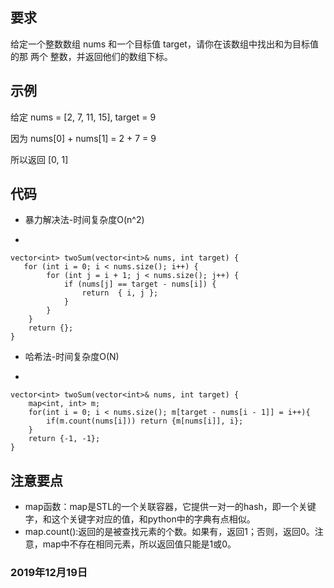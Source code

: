 ## 要求
给定一个整数数组 nums 和一个目标值 target，请你在该数组中找出和为目标值的那 两个 整数，并返回他们的数组下标。
## 示例
给定 nums = [2, 7, 11, 15], target = 9

因为 nums[0] + nums[1] = 2 + 7 = 9

所以返回 [0, 1]
## 代码
- 暴力解决法-时间复杂度O(n^2)

-


    vector<int> twoSum(vector<int>& nums, int target) {
       for (int i = 0; i < nums.size(); i++) {
            for (int j = i + 1; j < nums.size(); j++) {
                if (nums[j] == target - nums[i]) {
                    return  { i, j };
                }
            }
        }
        return {};
    }


- 哈希法-时间复杂度O(N)

-


    vector<int> twoSum(vector<int>& nums, int target) {
        map<int, int> m;  
        for(int i = 0; i < nums.size(); m[target - nums[i - 1]] = i++){
            if(m.count(nums[i])) return {m[nums[i]], i};
        }
        return {-1, -1};
    }
## 注意要点
- map函数：map是STL的一个关联容器，它提供一对一的hash，即一个关键字，和这个关键字对应的值，和python中的字典有点相似。
- map.count():返回的是被查找元素的个数。如果有，返回1；否则，返回0。注意，map中不存在相同元素，所以返回值只能是1或0。

### 2019年12月19日

